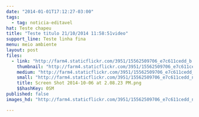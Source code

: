 ```yaml
---
date: "2014-01-01T17:12:27-03:00"
tags:
  - tag: noticia-editavel
hat: Teste chapeu
title: "Teste titulo 21/10/2014 11:58:51video"
support_line: Teste linha fina
menu: meio ambiente
layout: post
files:
  - link: "http://farm4.staticflickr.com/3951/15562509706_e7c611cedd_b.jpg"
    thumbnail: "http://farm4.staticflickr.com/3951/15562509706_e7c611cedd_t.jpg"
    medium: "http://farm4.staticflickr.com/3951/15562509706_e7c611cedd_z.jpg"
    small: "http://farm4.staticflickr.com/3951/15562509706_e7c611cedd_n.jpg"
    title: Screen Shot 2014-10-06 at 2.08.23 PM.png
    $$hashKey: 0SM
published: false
images_hd: "http://farm4.staticflickr.com/3951/15562509706_e7c611cedd_n.jpg"

---
```

